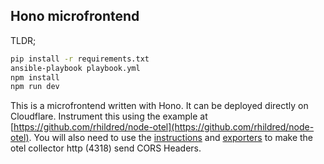 ## Hono microfrontend

TLDR;

```sh
pip install -r requirements.txt
ansible-playbook playbook.yml
npm install
npm run dev
```
This is a microfrontend written with Hono. It can be deployed directly on Cloudflare. Instrument this using the example at [https://github.com/rhildred/node-otel](https://github.com/rhildred/node-otel). You will also need to use the [instructions](https://opentelemetry.io/docs/languages/js/) and [exporters](https://opentelemetry.io/docs/languages/js/exporters/) to make the otel collector http (4318) send CORS Headers.
